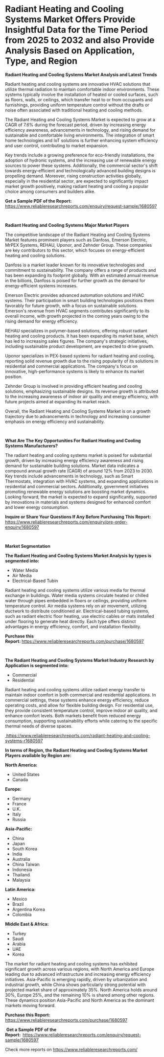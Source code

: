 <p><h1>Radiant Heating and Cooling Systems Market Offers Provide Insightful Data for the Time Period from 2025 to 2032 and also Provide Analysis Based on Application, Type, and Region</h1></p><p><strong>Radiant Heating and Cooling Systems Market Analysis and Latest Trends</strong></p>
<p><p>Radiant heating and cooling systems are innovative HVAC solutions that utilize thermal radiation to maintain comfortable indoor environments. These systems typically involve the installation of heated or cooled surfaces, such as floors, walls, or ceilings, which transfer heat to or from occupants and furnishings, providing uniform temperature control without the drafts or noise often associated with traditional heating and cooling methods. </p><p>The Radiant Heating and Cooling Systems Market is expected to grow at a CAGR of 7.6% during the forecast period, driven by increasing energy efficiency awareness, advancements in technology, and rising demand for sustainable and comfortable living environments. The integration of smart home technologies and IoT solutions is further enhancing system efficiency and user control, contributing to market expansion. </p><p>Key trends include a growing preference for eco-friendly installations, the adoption of hydronic systems, and the increasing use of renewable energy sources to power these systems. Additionally, the commercial sector's shift towards energy-efficient and technologically advanced building designs is propelling demand. Moreover, rising construction activities globally, especially in the residential sector, are expected to significantly impact market growth positively, making radiant heating and cooling a popular choice among consumers and builders alike.</p></p>
<p><strong>Get a Sample PDF of the Report:&nbsp;</strong> <a href="https://www.reliableresearchreports.com/enquiry/request-sample/1680597?utm_campaign=2461&utm_medium=2&utm_source=Github&utm_content=ia&utm_term=16022025&utm_id=radiant-heating-and-cooling-systems">https://www.reliableresearchreports.com/enquiry/request-sample/1680597</a></p>
<p>&nbsp;</p>
<p><strong>Radiant Heating and Cooling Systems Major Market Players</strong></p>
<p><p>The competitive landscape of the Radiant Heating and Cooling Systems Market features prominent players such as Danfoss, Emerson Electric, MrPEX Systems, REHAU, Uponor, and Zehnder Group. These companies are key contributors to this sector, which focuses on energy-efficient heating and cooling solutions.</p><p>Danfoss is a market leader known for its innovative technologies and commitment to sustainability. The company offers a range of products and has been expanding its footprint globally. With an estimated annual revenue in the billions, Danfoss is poised for further growth as the demand for energy-efficient systems increases.</p><p>Emerson Electric provides advanced automation solutions and HVAC systems. Their participation in smart building technologies positions them favorably for future growth, with a focus on sustainable solutions. Emerson's revenue from HVAC segments contributes significantly to its overall income, with growth projected in the coming years owing to the rising demand for energy efficiency.</p><p>REHAU specializes in polymer-based solutions, offering robust radiant heating and cooling products. It has been expanding its market base, which has led to increasing sales figures. The company's strategic initiatives, including sustainable product development, are expected to drive growth.</p><p>Uponor specializes in PEX-based systems for radiant heating and cooling, reporting solid revenue growth due to the rising popularity of its solutions in residential and commercial applications. The company's focus on innovative, high-performance systems is likely to enhance its market position.</p><p>Zehnder Group is involved in providing efficient heating and cooling solutions, emphasizing sustainable designs. Its revenue growth is attributed to the increasing awareness of indoor air quality and energy efficiency, with future projects aimed at expanding its market reach.</p><p>Overall, the Radiant Heating and Cooling Systems Market is on a growth trajectory due to advancements in technology and increasing consumer emphasis on energy efficiency and sustainability.</p></p>
<p>&nbsp;</p>
<p><strong>What Are The Key Opportunities For Radiant Heating and Cooling Systems Manufacturers?</strong></p>
<p><p>The radiant heating and cooling systems market is poised for substantial growth, driven by increasing energy efficiency awareness and rising demand for sustainable building solutions. Market data indicates a compound annual growth rate (CAGR) of around 12% from 2023 to 2030. Key trends include advancements in technology, such as Smart Thermostats, integration with HVAC systems, and expanding applications in residential and commercial sectors. Additionally, government initiatives promoting renewable energy solutions are boosting market dynamics. Looking forward, the market is expected to expand significantly, supported by innovations in materials and systems designed for enhanced comfort and lower energy consumption.</p></p>
<p><strong>Inquire or Share Your Questions If Any Before Purchasing This Report:</strong> <a href="https://www.reliableresearchreports.com/enquiry/pre-order-enquiry/1680597?utm_campaign=2461&utm_medium=2&utm_source=Github&utm_content=ia&utm_term=16022025&utm_id=radiant-heating-and-cooling-systems">https://www.reliableresearchreports.com/enquiry/pre-order-enquiry/1680597</a></p>
<p>&nbsp;</p>
<p><strong>Market Segmentation</strong></p>
<p><strong>The Radiant Heating and Cooling Systems Market Analysis by types is segmented into:</strong></p>
<p><ul><li>Water Media</li><li>Air Media</li><li>Electrical-Based Tubin</li></ul></p>
<p><p>Radiant heating and cooling systems utilize various media for thermal exchange in buildings. Water media systems circulate heated or chilled water through pipes embedded in floors or ceilings, providing uniform temperature control. Air media systems rely on air movement, utilizing ductwork to distribute conditioned air. Electrical-based tubing systems, such as radiant electric floor heating, use electric cables or mats installed under flooring to generate heat directly. Each type offers distinct advantages in energy efficiency, comfort, and installation flexibility.</p></p>
<p><strong>Purchase this Report:&nbsp;</strong><a href="https://www.reliableresearchreports.com/purchase/1680597?utm_campaign=2461&utm_medium=2&utm_source=Github&utm_content=ia&utm_term=16022025&utm_id=radiant-heating-and-cooling-systems">https://www.reliableresearchreports.com/purchase/1680597</a></p>
<p>&nbsp;</p>
<p><strong>The Radiant Heating and Cooling Systems Market Industry Research by Application is segmented into:</strong></p>
<p><ul><li>Commercial</li><li>Residential</li></ul></p>
<p><p>Radiant heating and cooling systems utilize radiant energy transfer to maintain indoor comfort in both commercial and residential applications. In commercial settings, these systems enhance energy efficiency, reduce operating costs, and allow for flexible building design. For residential use, they provide consistent temperature control, improve indoor air quality, and enhance comfort levels. Both markets benefit from reduced energy consumption, supporting sustainability efforts while catering to the specific thermal needs of diverse spaces.</p></p>
<p><a href="https://www.reliableresearchreports.com/radiant-heating-and-cooling-systems-r1680597?utm_campaign=2461&utm_medium=2&utm_source=Github&utm_content=ia&utm_term=16022025&utm_id=radiant-heating-and-cooling-systems">&nbsp;https://www.reliableresearchreports.com/radiant-heating-and-cooling-systems-r1680597</a></p>
<p><strong>In terms of Region, the Radiant Heating and Cooling Systems Market Players available by Region are:</strong></p>
<p>
    <p> <strong> North America: </strong>
        <ul>
            <li>United States</li>
            <li>Canada</li>
        </ul>
        </p> 
    <p> <strong> Europe: </strong>
        <ul>
            <li>Germany</li>
            <li>France</li>
            <li>U.K.</li>
            <li>Italy</li>
            <li>Russia</li>
        </ul>
        </p> 
    <p> <strong> Asia-Pacific: </strong>
        <ul>
            <li>China</li>
            <li>Japan</li>
            <li>South Korea</li>
            <li>India</li>
            <li>Australia</li>
            <li>China Taiwan</li>
            <li>Indonesia</li>
            <li>Thailand</li>
            <li>Malaysia</li>
        </ul>
        </p> 
    <p> <strong> Latin America: </strong>
        <ul>
            <li>Mexico</li>
            <li>Brazil</li>
            <li>Argentina Korea</li>
            <li>Colombia</li>
        </ul>
        </p> 
    <p> <strong> Middle East & Africa: </strong>
        <ul>
            <li>Turkey</li>
            <li>Saudi</li>
            <li>Arabia</li>
            <li>UAE</li>
            <li>Korea</li>
        </ul>
    </p>
    </p>
<p><p>The market for radiant heating and cooling systems has exhibited significant growth across various regions, with North America and Europe leading due to advanced infrastructure and increasing energy efficiency initiatives. Asia-Pacific is emerging rapidly, driven by urbanization and industrial growth, while China shows particularly strong potential with projected market share of approximately 35%. North America holds around 30%, Europe 25%, and the remaining 10% is shared among other regions. These dynamics position Asia-Pacific and North America as the dominant markets moving forward.</p></p>
<p><strong>Purchase this Report: </strong><a href="https://www.reliableresearchreports.com/purchase/1680597?utm_campaign=2461&utm_medium=2&utm_source=Github&utm_content=ia&utm_term=16022025&utm_id=radiant-heating-and-cooling-systems">https://www.reliableresearchreports.com/purchase/1680597</a></p>
<p>&nbsp;<strong>Get a Sample PDF of the Report:&nbsp;&nbsp;</strong><a href="https://www.reliableresearchreports.com/enquiry/request-sample/1680597?utm_campaign=2461&utm_medium=2&utm_source=Github&utm_content=ia&utm_term=16022025&utm_id=radiant-heating-and-cooling-systems">https://www.reliableresearchreports.com/enquiry/request-sample/1680597</a></p>
<p><strong></strong></p>
<p>Check more reports on <a href="https://www.reliableresearchreports.com/?utm_campaign=2461&utm_medium=2&utm_source=Github&utm_content=ia&utm_term=16022025&utm_id=radiant-heating-and-cooling-systems">https://www.reliableresearchreports.com/</a></p>
